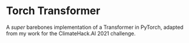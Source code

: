 # Torch Transformer

A _super_ barebones implementation of a Transformer in PyTorch, adapted from my work for the ClimateHack.AI 2021 challenge.